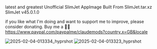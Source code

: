 latest and greatest Unofficial SlimJet AppImage Built From SlimJet.tar.xz
SlimJet v45.0.1.0

if you like what I'm doing and want to support me to improve, please consider donating.
Buy me a 🍕🥧 https://www.paypal.com/paypalme/claudemods?country.x=GB&locale

![2025-02-04-013334_hyprshot](https://github.com/user-attachments/assets/80db195a-8f41-423a-be8f-163c137eabf0)
![2025-02-04-013323_hyprshot](https://github.com/user-attachments/assets/075a59a9-0eaf-49d6-a2ea-d5b96bd491bc)

